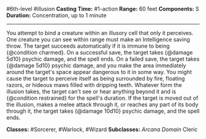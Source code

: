 #6th-level #illusion
**Casting Time:** #1-action
**Range:** 60 feet
**Components:** S
**Duration:** Concentration, up to 1 minute

---

You attempt to bind a creature within an illusory cell that only it perceives. One creature you can see within range must make an Intelligence saving throw. The target succeeds automatically if it is immune to being {@condition charmed}. On a successful save, the target takes {@damage 5d10} psychic damage, and the spell ends. On a failed save, the target takes {@damage 5d10} psychic damage, and you make the area immediately around the target's space appear dangerous to it in some way. You might cause the target to perceive itself as being surrounded by fire, floating razors, or hideous maws filled with dripping teeth. Whatever form the illusion takes, the target can't see or hear anything beyond it and is {@condition restrained} for the spell's duration. If the target is moved out of the illusion, makes a melee attack through it, or reaches any part of its body through it, the target takes {@damage 10d10} psychic damage, and the spell ends.


**Classes:** #Sorcerer, #Warlock, #Wizard
**Subclasses:** *Arcana Domain* Cleric
